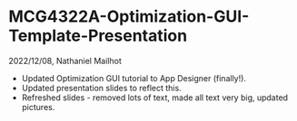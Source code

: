 # MCG4322A-Optimization-GUI-Template-Presentation

2022/12/08, Nathaniel Mailhot
- Updated Optimization GUI tutorial to App Designer (finally!). 
- Updated presentation slides to reflect this.
- Refreshed slides - removed lots of text, made all text very big, updated pictures.
